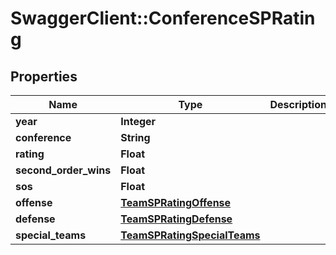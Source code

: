 # SwaggerClient::ConferenceSPRating

## Properties
Name | Type | Description | Notes
------------ | ------------- | ------------- | -------------
**year** | **Integer** |  | [optional] 
**conference** | **String** |  | [optional] 
**rating** | **Float** |  | [optional] 
**second_order_wins** | **Float** |  | [optional] 
**sos** | **Float** |  | [optional] 
**offense** | [**TeamSPRatingOffense**](TeamSPRatingOffense.md) |  | [optional] 
**defense** | [**TeamSPRatingDefense**](TeamSPRatingDefense.md) |  | [optional] 
**special_teams** | [**TeamSPRatingSpecialTeams**](TeamSPRatingSpecialTeams.md) |  | [optional] 


